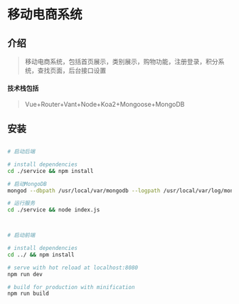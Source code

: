 # 移动电商系统

## 介绍
> 移动电商系统，包括首页展示，类别展示，购物功能，注册登录，积分系统，查找页面，后台接口设置

#### 技术栈包括
> Vue+Router+Vant+Node+Koa2+Mongoose+MongoDB
## 安装

``` bash

# 启动后端

# install dependencies
cd ./service && npm install

# 启动MongoDB
mongod --dbpath /usr/local/var/mongodb --logpath /usr/local/var/log/mongodb/mongo.log --fork

# 运行服务
cd ./service && node index.js



# 启动前端

# install dependencies
cd ../ && npm install

# serve with hot reload at localhost:8080
npm run dev

# build for production with minification
npm run build

```

